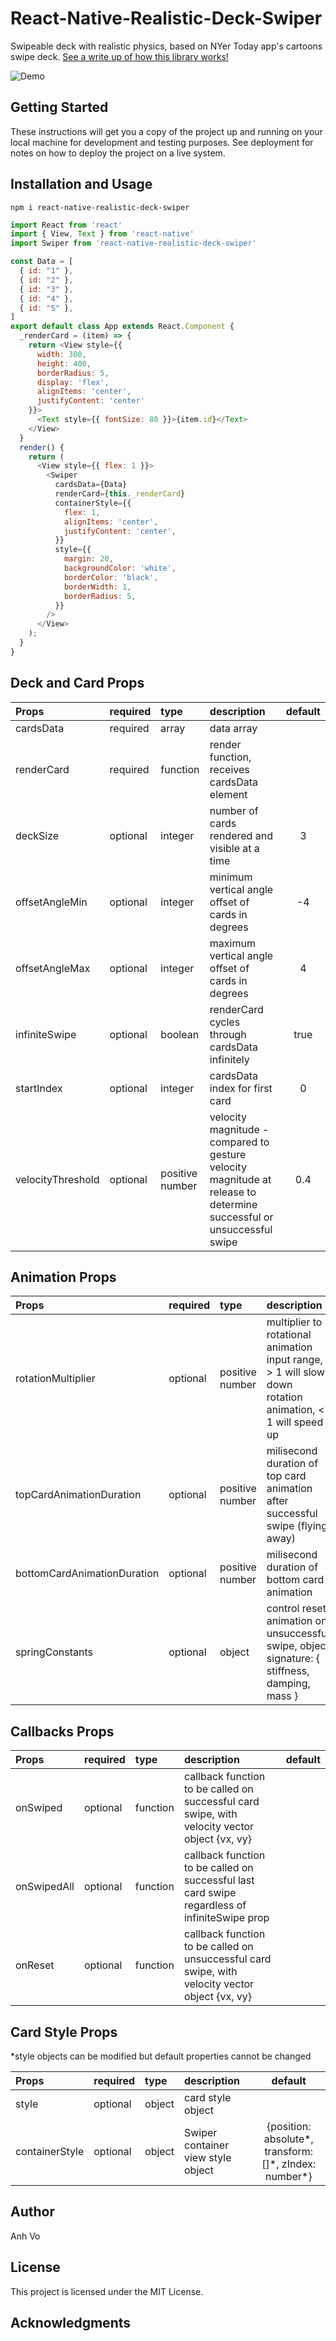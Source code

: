 


# React-Native-Realistic-Deck-Swiper

Swipeable deck with realistic physics, based on NYer Today app's cartoons swipe deck.  [See a write up of how this library works!](https://medium.com/@anhvouw/imitating-nyer-todays-realistic-swipe-deck-with-react-native-animation-65ae04915c15)

![Demo](https://media.giphy.com/media/ddLtSmX0gvf6WILyNY/giphy.gif)
## Getting Started

These instructions will get you a copy of the project up and running on your local machine for development and testing purposes. See deployment for notes on how to deploy the project on a live system.


## Installation and Usage

```
npm i react-native-realistic-deck-swiper
```
```javascript
import React from 'react'
import { View, Text } from 'react-native'
import Swiper from 'react-native-realistic-deck-swiper'

const Data = [
  { id: "1" },
  { id: "2" },
  { id: "3" },
  { id: "4" },
  { id: "5" },
]
export default class App extends React.Component {
  _renderCard = (item) => {
    return <View style={{
      width: 300,
      height: 400,
      borderRadius: 5,
      display: 'flex',
      alignItems: 'center',
      justifyContent: 'center'
    }}>
      <Text style={{ fontSize: 80 }}>{item.id}</Text>
    </View>
  }
  render() {
    return (
      <View style={{ flex: 1 }}>
        <Swiper
          cardsData={Data}
          renderCard={this._renderCard}
          containerStyle={{
            flex: 1,
            alignItems: 'center',
            justifyContent: 'center',
          }}
          style={{
            margin: 20,
            backgroundColor: 'white',
            borderColor: 'black',
            borderWidth: 1,
            borderRadius: 5,
          }}
        />
      </View>
    );
  }
}
```


## Deck and Card Props

|Props | required | type| description | default
|:---|:---|:---| :---|:---:
| cardsData | required| array | data array | |
renderCard | required | function | render function, receives cardsData element | |
|deckSize| optional | integer | number of cards rendered and visible at a time | 3|
|offsetAngleMin | optional| integer| minimum vertical angle offset of cards in degrees| -4|
|offsetAngleMax| optional | integer | maximum vertical angle offset of cards in degrees | 4|
|infiniteSwipe|optional|boolean|renderCard cycles through cardsData infinitely | true|
|startIndex| optional | integer | cardsData index for first card | 0|
|velocityThreshold| optional | positive number | velocity magnitude - compared to gesture velocity magnitude at release to determine successful or unsuccessful swipe | 0.4|

## Animation Props

|Props | required | type| description | default
|:---|:---|:---| :---|:---:
|rotationMultiplier| optional | positive number | multiplier to rotational animation input range, > 1 will slow down rotation animation, < 1 will speed up | 1 |
|topCardAnimationDuration|optional| positive number | milisecond duration of  top card animation after successful swipe (flying away)| 1000 | 
|bottomCardAnimationDuration|optional| positive number | milisecond duration of  bottom card animation | 500
|springConstants|optional| object  | control reset animation on unsuccessful swipe, object signature: { stiffness, damping, mass } | {stiffness: 50, damping: 30, mass: 0.5} | 

## Callbacks Props

|Props | required | type| description | default
|:---|:---|:---| :---|:---:
|onSwiped| optional | function | callback function to be called on successful card swipe, with velocity vector object {vx, vy}| |
|onSwipedAll| optional | function | callback function to be called on successful last card swipe regardless of infiniteSwipe prop| |
|onReset|optional|function|callback function to be called on unsuccessful card swipe, with velocity vector object {vx, vy} ||

## Card Style Props
\*style objects can be modified but default properties cannot be changed

|Props | required | type| description | default
|:---|:---|:---| :---|:---:
|style|optional|object|card style object||
|containerStyle|optional|object| Swiper container view style object |{position: absolute\*, transform: []\*, zIndex: number\*}|

## Author

Anh Vo

## License

This project is licensed under the MIT License.

## Acknowledgments







